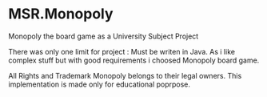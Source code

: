 # MSR.Monopoly
Monopoly the  board game as a University Subject Project

There was only one limit for project : Must be writen in Java. 
As i like complex stuff but with good requirements i choosed Monopoly board game. 

All Rights and Trademark Monopoly belongs to their legal owners. 
This implementation is made only for educational poprpose. 
